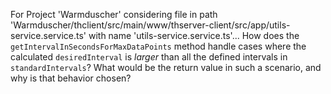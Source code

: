 For Project 'Warmduscher' considering file in path 'Warmduscher/thclient/src/main/www/thserver-client/src/app/utils-service.service.ts' with name 'utils-service.service.ts'... How does the `getIntervalInSecondsForMaxDataPoints` method handle cases where the calculated `desiredInterval` is *larger* than all the defined intervals in `standardIntervals`? What would be the return value in such a scenario, and why is that behavior chosen?